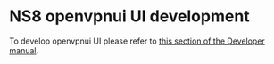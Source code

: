 # NS8 openvpnui UI development

To develop openvpnui UI please refer to [this section of the Developer manual](https://nethserver.github.io/ns8-core/ui/modules/#module-ui-development).
